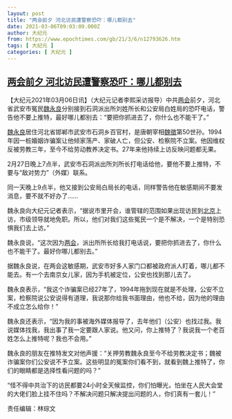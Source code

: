 ```yaml
---
layout: post
title: "两会前夕 河北访民遭警察恐吓：哪儿都别去"
date: 2021-03-06T09:03:09.000Z
author: 大纪元
from: https://www.epochtimes.com/gb/21/3/6/n12793626.htm
tags: [ 大纪元 ]
categories: [ 大纪元 ]
---
```

<!--1615021389000-->
[两会前夕 河北访民遭警察恐吓：哪儿都别去](https://www.epochtimes.com/gb/21/3/6/n12793626.htm)
------

<div>
<p>【大纪元2021年03月06日讯】（大纪元记者李熙采访报导）中共<a href="https://www.epochtimes.com/gb/tag/%E4%B8%A4%E4%BC%9A.html">两会</a>前夕，河北省武安市冤民<a href="https://www.epochtimes.com/gb/tag/%E9%AD%8F%E6%B0%B8%E8%89%AF.html">魏永良</a>分别接到石洞派出所刘姓所长和公安局白姓局的恐吓电话，警告他不要上推特，最好哪儿都别去：“要把你抓进去了，你什么也不能干了。”</p><p><a href="https://www.epochtimes.com/gb/tag/%E9%AD%8F%E6%B0%B8%E8%89%AF.html">魏永良</a>居住河北省邯郸市武安市石洞乡百官村，是唐朝宰相<a href="https://www.epochtimes.com/gb/tag/%E9%AD%8F%E5%BE%B5.html">魏徵</a>第50世孙。1994年因一桩婚姻诈骗案让他倾家荡产、家破人亡，但公安、检察院不立案。他因维权反被劳教三年，至今不给劳动教养决定书。27年来他持续上访反映问题都无果。</p><p>2月27日晚上7点半，武安市石洞派出所刘所长打电话给他，要他不要上推特，不要与“敌对势力”（外媒）联系。</p><p>同一天晚上9点半，他又接到公安局白局长的电话，同样警告他在敏感期间不要发消息，要不就不好办了……</p><p>魏永良向大纪元记者表示，“据说市里开会，谁管辖的范围如果出现访民到<a href="https://www.epochtimes.com/gb/tag/%E5%8C%97%E4%BA%AC.html">北京</a>上访，市级领导就地免职。所以，他们对我们这些冤民一个是不解决，一个是特别恐惧我们去上访。”</p><p>魏永良说，“这次因为<a href="https://www.epochtimes.com/gb/tag/%E4%B8%A4%E4%BC%9A.html">两会</a>，派出所所长给我打电话说，要把你抓进去了，你什么也不能干了。最好你哪儿都别去。”</p><p>据魏永良说，在两会这敏感期，武安市好多人家门口都被政府派人盯着，哪儿都不能去。有一个去南京女儿家，因为手机被定位，公安也找到那儿去了。</p><p>魏永良表示，“我这个诈骗案已经27年了，1994年拖到现在就是不处理，公安不立案，检察院说公安说得有道理，我说那你给我书面理由，他也不给，因为他的理由不成立怎么给你！”</p><p>魏永良还表示，“因为我的事被海外媒体报导了，去年他们（公安）也找过我。我说媒体找我，我出事了我一定要跟人家说。他又问，你上推特了？我说我一个老百姓怎么上推特呢？我也不会用。”</p><p>魏永良的朋友在推特发文对他声援：“关押劳教魏永良至今不给劳教决定书；魏被诈骗案你们公安说不予立案。这些明显的冤案你们看不到，就看到魏上推特了，你们的眼睛都是选择性看问题的吗？”</p><p>“怪不得中共治下的访民都要24小时全天候监控，你们怕曝光，怕坐在人民大会堂的大佬们脸上挂不住吗？不解决问题只解决提出问题的人，你们真有一套儿！”</p><p>责任编辑：林琮文</p>
</div>
